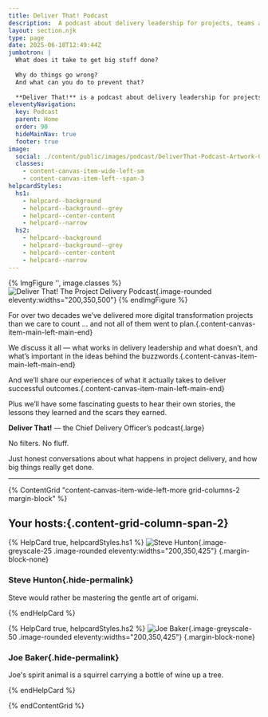 ```yaml
---
title: Deliver That! Podcast
description:  A podcast about delivery leadership for projects, teams and programs — the big concepts, real-life stories from the front line, and everything involved in the role of a Chief Delivery Officer.
layout: section.njk
type: page
date: 2025-06-18T12:49:44Z
jumbotron: |
  What does it take to get big stuff done?
  
  Why do things go wrong?
  And what can you do to prevent that?
  
  **Deliver That!** is a podcast about delivery leadership for projects, teams and programs — the big concepts, real-life stories from the front line, and everything involved in the role of a Chief Delivery Officer.{.small}
eleventyNavigation:
  key: Podcast
  parent: Home
  order: 90
  hideMainNav: true
  footer: true
image:
  social: ./content/public/images/podcast/DeliverThat-Podcast-Artwork-03-01.jpg
  classes:
    - content-canvas-item-wide-left-sm
    - content-canvas-item-left--span-3
helpcardStyles:
  hs1:
    - helpcard--background
    - helpcard--background--grey
    - helpcard--center-content
    - helpcard--narrow
  hs2:
    - helpcard--background
    - helpcard--background--grey
    - helpcard--center-content
    - helpcard--narrow
---
```


{% ImgFigure '', image.classes %}
![Deliver That! The Project Delivery Podcast](/public/images/podcast/DeliverThat-Podcast-Artwork-03-01.jpg){.image-rounded eleventy:widths="200,350,500"}
{% endImgFigure %}

For over two decades we’ve delivered more digital transformation projects than we care to count … and not all of them went to plan.{.content-canvas-item-main-left-main-end}

We discuss it all — what works in delivery leadership and what doesn’t, and what’s important in the ideas behind the buzzwords.{.content-canvas-item-main-left-main-end}

And we’ll share our experiences of what it actually takes to deliver successful outcomes.{.content-canvas-item-main-left-main-end}

Plus we’ll have some fascinating guests to hear their own stories, the lessons they learned and the scars they earned.

**Deliver That!** — the Chief Delivery Officer’s podcast{.large}

No filters. No fluff.

Just honest conversations about what happens in project delivery, and how big things really get done.

---

{% ContentGrid "content-canvas-item-wide-left-more grid-columns-2 margin-block" %}

## Your hosts:{.content-grid-column-span-2}

{% HelpCard true, helpcardStyles.hs1 %}
![Steve Hunton](/public/images/steve-h-portrait-lg-pixelated.jpg){.image-greyscale-25 .image-rounded eleventy:widths="200,350,425"}
{.margin-block-none}

### Steve Hunton{.hide-permalink}

Steve would rather be mastering the gentle art of origami.

{% endHelpCard %}

{% HelpCard true, helpcardStyles.hs2 %}
![Joe Baker](/public/images/me-july-2024-portrait.jpeg){.image-greyscale-50 .image-rounded eleventy:widths="200,350,425"}
{.margin-block-none}

### Joe Baker{.hide-permalink}

Joe's spirit animal is a squirrel carrying a bottle of wine up a tree.

{% endHelpCard %}

{% endContentGrid %}